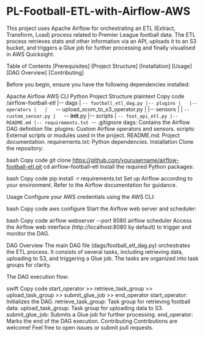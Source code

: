 # PL-Football-ETL-with-Airflow-AWS

This project uses Apache Airflow for orchestrating an ETL (Extract, Transform, Load) process related to Premier League football data. The ETL process retrieves stats and other information via an API, uploads it to an S3 bucket, and triggers a Glue job for further processing and finally visualised in AWS Quicksight.

Table of Contents
[Prerequisites]
[Project Structure]
[Installation]
[Usage]
[DAG Overview]
[Contributing]

Before you begin, ensure you have the following dependencies installed:

Apache Airflow
AWS CLI
Python
Project Structure
plaintext
Copy code
/airflow-football-etl
|-- dags
|   `-- football_etl_dag.py
|-- plugins
|   |-- operators
|   |   `-- upload_xcom_to_s3_operator.py
|   |-- sensors
|   |   `-- custom_sensor.py
|   `-- __init__.py
|-- scripts
|   `-- foot_api_etl.py
|-- README.md
|-- requirements.txt
`-- .gitignore
dags: Contains the Airflow DAG definition file.
plugins: Custom Airflow operators and sensors.
scripts: External scripts or modules used in the project.
README.md: Project documentation.
requirements.txt: Python dependencies.
Installation
Clone the repository:

bash
Copy code
git clone https://github.com/yourusername/airflow-football-etl.git
cd airflow-football-etl
Install the required Python packages:

bash
Copy code
pip install -r requirements.txt
Set up Airflow according to your environment. Refer to the Airflow documentation for guidance.

Usage
Configure your AWS credentials using the AWS CLI:

bash
Copy code
aws configure
Start the Airflow web server and scheduler:

bash
Copy code
airflow webserver --port 8080
airflow scheduler
Access the Airflow web interface (http://localhost:8080 by default) to trigger and monitor the DAG.

DAG Overview
The main DAG file (dags/football_etl_dag.py) orchestrates the ETL process. It consists of several tasks, including retrieving data, uploading to S3, and triggering a Glue job. The tasks are organized into task groups for clarity.

The DAG execution flow:

swift
Copy code
start_operator >> retrieve_task_group >> upload_task_group >> submit_glue_job >> end_operator
start_operator: Initializes the DAG.
retrieve_task_group: Task group for retrieving football data.
upload_task_group: Task group for uploading data to S3.
submit_glue_job: Submits a Glue job for further processing.
end_operator: Marks the end of the DAG execution.
Contributing
Contributions are welcome! Feel free to open issues or submit pull requests.
